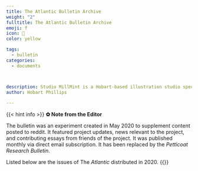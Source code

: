 ```yaml
---
title: The Atlantic Bulletin Archive
weight: "2"
fulltitle: The Atlantic Bulletin Archive
emoji: f
icon: 🌼
color: yellow

tags: 
  - bulletin
categories:
  - documents



description: Studio MillMint is a Hobart-based illustration studio specialising in utopian fiction.
author: Hobart Phillips
 
---
```

{{< hint info >}}
**✿ Note from the Editor**

The bulletin was an experiment created in May 2020 to supplement content posted to reddit. It featured project updates, news relevant to the project, and contributing essays from friends of the project. It was published monthly via direct email subscription. It has been replaced by the *Petticoat Research Bulletin*.

Listed below are the issues of The *Atlantic* distributed in 2020.
{{</hint>}}
